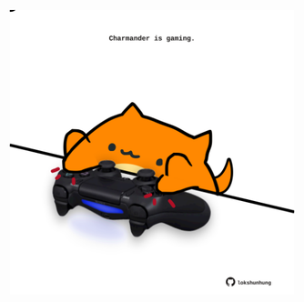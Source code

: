 <!-- built at 20/05/2022, 07:00:54 UTC -->
<p align="center">
  <img width="500" height="500" src="./ReadmeImage.svg">
</p>

